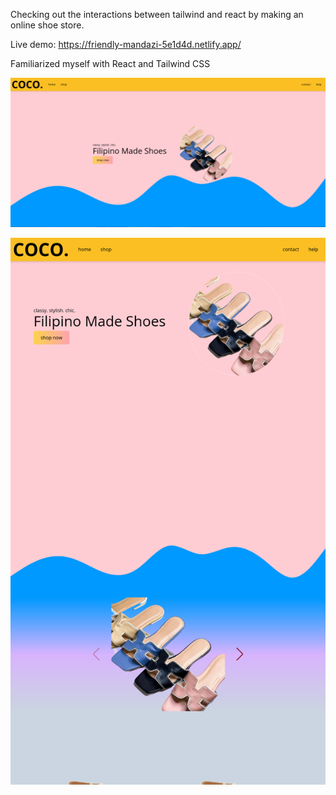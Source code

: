 Checking out the interactions between tailwind and react by making an online shoe store.

Live demo:
https://friendly-mandazi-5e1d4d.netlify.app/

Familiarized myself with React and Tailwind CSS


![screenshot](https://raw.githubusercontent.com/luvie23/react-tailwind-practice/master/demo/Home.png)

![screenshot](https://raw.githubusercontent.com/luvie23/react-tailwind-practice/master/demo/Home2.png)